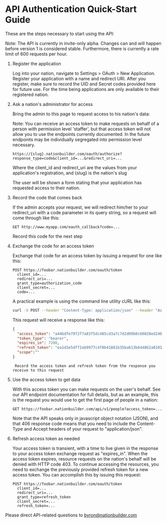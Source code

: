 API Authentication Quick-Start Guide
====================================

These are the steps necessary to start using the API:

Note: The API is currently in invite-only alpha.  Changes can and will happen before version 1 is considered stable.  Furthermore, there is currently a rate limit of 600 requests per hour.

1. Register the application

    Log into your nation, navigate to Settings > OAuth > New Application. Register your application with a name and redirect URI. After you register, make sure to record the UID and Secret codes provided here for future use.  For the time being applications are only available to their registered nation.

2. Ask a nation's administrator for access

    Bring the admin to this page to request access to his nation's data:

    Note: You can receive an access token to make requests on behalf of a person with permission level 'staffer', but that access token will not allow you to use the endpoints currently documented.  In the future endpoints may be individually segregated into permission level necessary.

    ```
    https://{slug}.nationbuilder.com/oauth/authorize?response_type=code&client_id=...&redirect_uri=...
    ```

    Where the client_id and redirect_uri are the values from your application's registration, and {slug} is the nation's slug

    The user will be shown a form stating that your application has requested access to their nation.

3. Record the code that comes back

    If the admin accepts your request, we will redirect him/her to your redirect_uri with a code parameter in its query string, so a request will come through like this:

    ```
    GET http://www.myapp.com/oauth_callback?code=...
    ```

    Record this code for the next step

4. Exchange the code for an access token

    Exchange that code for an access token by issuing a request for one like this:

    ```
    POST https://foobar.nationbuilder.com/oauth/token
      client_id=...
      redirect_uri=...
      grant_type=authorization_code
      client_secret=...
      code=...
    ```

    A practical example is using the command line utility cURL like this:

    ```bash
    curl -X POST --header "Content-Type: application/json" --header "Accept: application/json" --data '{"grant_type":"authorization_code", "code":"{code}", "client_id":"{client_id}", "client_secret":"{client_secret}", "redirect_uri":"{redirect_uri}"}' https://foobar.nationbuilder.com/oauth/token
    ```

    This request will receive a response like this:

    ```json
    {
      "access_token": "a44bdfe7972f7a83f5dc485cd3a7c7d2d09b0c60828ed24657c0b61e186ed93a",
      "token_type": "bearer",
      "expires_in": 7200,
      "refresh_token": "ea1d2e5dff2ab9977c4f8b41881b35ba613b644862a0101b244729359245c387",
      "scope":""
    }
    ```
        Record the access token and refresh token from the response you receive to this request

5. Use the access token to get data

    With this access token you can make requests on the user's behalf. See our API endpoint documentation for full details, but as an example, this is the request you would use to get the first page of people in a nation:

    ```
    GET https://foobar.nationbuilder.com/api/v1/people?access_token=...
    ```

    Note that the API speaks only in javascript object notation (JSON), and that 406 response code means that you need to include the Content-Type and Accept headers of your request to "application/json".

6. Refresh access token as needed

    Your access token is transient, with a time to live given in the response to your access token exchange request as "expires_in".  When the access token expires, resource requests on the nation's behalf will be denied with HTTP code 403.  To continue accessing the resources, you need to exchange the previously provided refresh token for a new access token.
    You can accomplish this by issuing this request:

    ```
    POST https://foobar.nationbuilder.com/oauth/token
      client_id=...
      redirect_uri=...
      grant_type=refresh_token
      client_secret=...
      refresh_token=...
    ```

Please direct API-related questions to byron@nationbuilder.com
